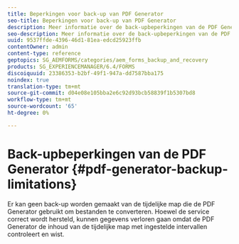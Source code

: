 ```yaml
---
title: Beperkingen voor back-up van PDF Generator
seo-title: Beperkingen voor back-up van PDF Generator
description: Meer informatie over de back-upbeperkingen van de PDF Generator.
seo-description: Meer informatie over de back-upbeperkingen van de PDF Generator.
uuid: 9537ffde-4396-46d1-81ea-edcd25923ffb
contentOwner: admin
content-type: reference
geptopics: SG_AEMFORMS/categories/aem_forms_backup_and_recovery
products: SG_EXPERIENCEMANAGER/6.4/FORMS
discoiquuid: 23386353-b2bf-49f1-947a-dd7587bba175
noindex: true
translation-type: tm+mt
source-git-commit: d04e08e105bba2e6c92d93bcb58839f1b5307bd8
workflow-type: tm+mt
source-wordcount: '65'
ht-degree: 0%

---
```



# Back-upbeperkingen van de PDF Generator {#pdf-generator-backup-limitations}

Er kan geen back-up worden gemaakt van de tijdelijke map die de PDF Generator gebruikt om bestanden te converteren. Hoewel de service correct wordt hersteld, kunnen gegevens verloren gaan omdat de PDF Generator de inhoud van de tijdelijke map met ingestelde intervallen controleert en wist.
